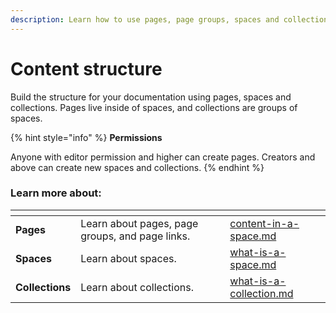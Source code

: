 ```yaml
---
description: Learn how to use pages, page groups, spaces and collections.
---
```


# Content structure

Build the structure for your documentation using pages, spaces and collections. Pages live inside of spaces, and collections are groups of spaces.

{% hint style="info" %}
**Permissions**

Anyone with editor permission and higher can create pages. Creators and above can create new spaces and collections.
{% endhint %}

### Learn more about:

<table data-view="cards"><thead><tr><th></th><th></th><th data-hidden data-card-target data-type="content-ref"></th></tr></thead><tbody><tr><td><strong>Pages</strong></td><td>Learn about pages, page groups, and page links.</td><td><a href="content-in-a-space.md">content-in-a-space.md</a></td></tr><tr><td><strong>Spaces</strong></td><td>Learn about spaces.</td><td><a href="what-is-a-space.md">what-is-a-space.md</a></td></tr><tr><td><strong>Collections</strong></td><td>Learn about collections.</td><td><a href="what-is-a-collection.md">what-is-a-collection.md</a></td></tr></tbody></table>
